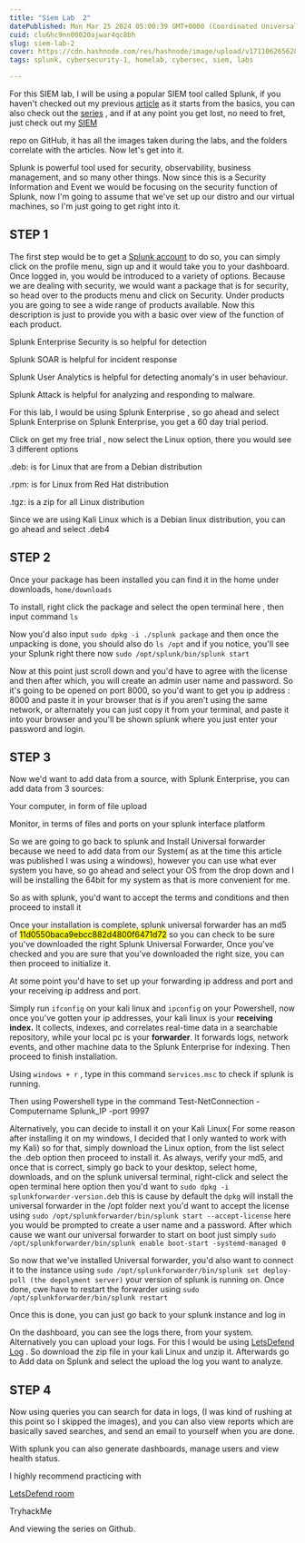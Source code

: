 ```yaml
---
title: "Siem Lab  2"
datePublished: Mon Mar 25 2024 05:00:39 GMT+0000 (Coordinated Universal Time)
cuid: clu6hc9nn00020ajwar4qc8bh
slug: siem-lab-2
cover: https://cdn.hashnode.com/res/hashnode/image/upload/v1711062656283/4563e9ba-09d7-4717-a117-055c695fc8d7.png
tags: splunk, cybersecurity-1, homelab, cybersec, siem, labs

---
```


For this SIEM lab, I will be using a popular SIEM tool called Splunk, if you haven't checked out my previous [article](https://afukamwrites.hashnode.dev/siem-lab-1) as it starts from the basics, you can also check out the [series](https://afukamwrites.hashnode.dev/series/siem-homelabs) , and if at any point you get lost, no need to fret, just check out my [SIEM](https://github.com/Afukam/SIEM-lab-series.git)

repo on GitHub, it has all the images taken during the labs, and the folders correlate with the articles. Now let's get into it.

Splunk is powerful tool used for security, observability, business management, and so many other things. Now since this is a Security Information and Event we would be focusing on the security function of Splunk, now I'm going to assume that we've set up our distro and our virtual machines, so I'm just going to get right into it.

## STEP 1

The first step would be to get a [Splunk account](https://www.splunk.com/en_us/download/splunk-cloud.html) to do so, you can simply click on the profile menu, sign up and it would take you to your dashboard. Once logged in, you would be introduced to a variety of options. Because we are dealing with security, we would want a package that is for security, so head over to the products menu and click on Security. Under products you are going to see a wide range of products available. Now this description is just to provide you with a basic over view of the function of each product.

Splunk Enterprise Security is so helpful for detection

Splunk SOAR is helpful for incident response

Splunk User Analytics is helpful for detecting anomaly's in user behaviour.

Splunk Attack is helpful for analyzing and responding to malware.

For this lab, I would be using Splunk Enterprise , so go ahead and select Splunk Enterprise on Splunk Enterprise, you get a 60 day trial period.

Click on get my free trial , now select the Linux option, there you would see 3 different options

.deb: is for Linux that are from a Debian distribution

.rpm: is for Linux from Red Hat distribution

.tgz: is a zip for all Linux distribution

Since we are using Kali Linux which is a Debian linux distribution, you can go ahead and select .deb4

## STEP 2

Once your package has been installed you can find it in the home under downloads, `home/downloads`

To install, right click the package and select the open terminal here , then input command `ls`

Now you'd also input `sudo dpkg -i ./splunk package` and then once the unpacking is done, you should also do `ls /opt` and if you notice, you'll see your Splunk right there now `sudo /opt/splunk/bin/splunk start`

Now at this point just scroll down and you'd have to agree with the license and then after which, you will create an admin user name and password. So it's going to be opened on port 8000, so you'd want to get you ip address : 8000 and paste it in your browser that is if you aren't using the same network, or alternately you can just copy it from your terminal, and paste it into your browser and you'll be shown splunk where you just enter your password and login.

## STEP 3

Now we'd want to add data from a source, with Splunk Enterprise, you can add data from 3 sources:

Your computer, in form of file upload

Monitor, in terms of files and ports on your splunk interface platform

So we are going to go back to splunk and Install Universal forwarder because we need to add data from our System( as at the time this article was published I was using a windows), however you can use what ever system you have, so go ahead and select your OS from the drop down and I will be installing the 64bit for my system as that is more convenient for me.

So as with splunk, you'd want to accept the terms and conditions and then proceed to install it

Once your installation is complete, splunk universal forwarder has an md5 of <mark>11d0550baca9ebcc882d4800f6471d72</mark> so you can check to be sure you've downloaded the right Splunk Universal Forwarder, Once you've checked and you are sure that you've downloaded the right size, you can then proceed to initialize it.

At some point you'd have to set up your forwarding ip address and port and your receiving ip address and port.

Simply run `ifconfig` on your kali linux and `ipconfig` on your Powershell, now once you've gotten your ip addresses, your kali linux is your **receiving index.** It collects, indexes, and correlates real-time data in a searchable repository, while your local pc is your **forwarder**. It forwards logs, network events, and other machine data to the Splunk Enterprise for indexing. Then proceed to finish installation.

Using `windows + r` , type in this command s`ervices.msc` to check if splunk is running.

Then using Powershell type in the command Test-NetConnection -Computername Splunk\_IP -port 9997

Alternatively, you can decide to install it on your Kali Linux( For some reason after installing it on my windows, I decided that I only wanted to work with my Kali) so for that, simply download the Linux option, from the list select the .deb option then proceed to install it. As always, verify your md5, and once that is correct, simply go back to your desktop, select home, downloads, and on the splunk universal terminal, right-click and select the open terminal here option then you'd want to `sudo dpkg -i splunkforwarder-version.deb` this is cause by default the `dpkg` will install the universal forwarder in the /opt folder next you'd want to accept the license using `sudo /opt/splunkforwarder/bin/splunk start --accept-license` here you would be prompted to create a user name and a password. After which cause we want our universal forwarder to start on boot just simply `sudo /opt/splunkforwarder/bin/splunk enable boot-start -systemd-managed 0`

So now that we've installed Universal forwarder, you'd also want to connect it to the instance using `sudo /opt/splunkforwarder/bin/splunk set deploy-poll (the depolyment server)` your version of splunk is running on. Once done, cwe have to restart the forwarder using `sudo /opt/splunkforwarder/bin/splunk restart`

Once this is done, you can just go back to your splunk instance and log in

On the dashboard, you can see the logs there, from your system. Alternatively you can upload your logs. For this I would be using [LetsDefend Log](https://app.letsdefend.io/training/lesson_detail/add-data-to-splunk) . So download the zip file in your kali Linux and unzip it. Afterwards go to Add data on Splunk and select the upload the log you want to analyze.

## STEP 4

Now using queries you can search for data in logs, (I was kind of rushing at this point so I skipped the images), and you can also view reports which are basically saved searches, and send an email to yourself when you are done.

With splunk you can also generate dashboards, manage users and view health status.

I highly recommend practicing with

[LetsDefend room](https://app.letsdefend.io/training/lesson_detail/introduction-to-splunk)

TryhackMe

And viewing the series on Github.